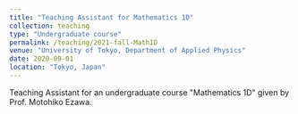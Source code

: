 ```yaml
---
title: "Teaching Assistant for Mathematics 1D"
collection: teaching
type: "Undergraduate course"
permalink: /teaching/2021-fall-Math1D
venue: "University of Tokyo, Department of Applied Physics"
date: 2020-09-01
location: "Tokyo, Japan"
---
```


Teaching Assistant for an undergraduate course "Mathematics 1D" given by Prof. Motohiko Ezawa.

<!-- Heading 1
======

Heading 2
======

Heading 3
====== -->